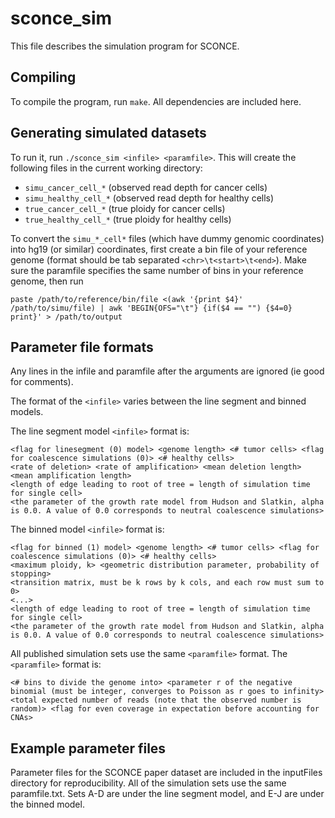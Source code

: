 # sconce_sim
This file describes the simulation program for SCONCE.

## Compiling
To compile the program, run `make`. All dependencies are included here.

## Generating simulated datasets
To run it, run `./sconce_sim <infile> <paramfile>`. This will create the following files in the current working directory:
- `simu_cancer_cell_*` (observed read depth for cancer cells)
- `simu_healthy_cell_*` (observed read depth for healthy cells)
- `true_cancer_cell_*` (true ploidy for cancer cells)
- `true_healthy_cell_*` (true ploidy for healthy cells)

To convert the `simu_*_cell*` files (which have dummy genomic coordinates) into hg19 (or similar) coordinates, first create a bin file of your reference genome (format should be tab separated `<chr>\t<start>\t<end>`). Make sure the paramfile specifies the same number of bins in your reference genome, then run
```
paste /path/to/reference/bin/file <(awk '{print $4}' /path/to/simu/file) | awk 'BEGIN{OFS="\t"} {if($4 == "") {$4=0} print}' > /path/to/output
```

## Parameter file formats
Any lines in the infile and paramfile after the arguments are ignored (ie good for comments).

The format of the `<infile>` varies between the line segment and binned models.

The line segment model `<infile>` format is:
```
<flag for linesegment (0) model> <genome length> <# tumor cells> <flag for coalescence simulations (0)> <# healthy cells>
<rate of deletion> <rate of amplification> <mean deletion length> <mean amplification length>
<length of edge leading to root of tree = length of simulation time for single cell>
<the parameter of the growth rate model from Hudson and Slatkin, alpha is 0.0. A value of 0.0 corresponds to neutral coalescence simulations>
```

The binned model `<infile>` format is:
```
<flag for binned (1) model> <genome length> <# tumor cells> <flag for coalescence simulations (0)> <# healthy cells>
<maximum ploidy, k> <geometric distribution parameter, probability of stopping>
<transition matrix, must be k rows by k cols, and each row must sum to 0>
<...>
<length of edge leading to root of tree = length of simulation time for single cell>
<the parameter of the growth rate model from Hudson and Slatkin, alpha is 0.0. A value of 0.0 corresponds to neutral coalescence simulations>
```

All published simulation sets use the same `<paramfile>` format. The `<paramfile>` format is:
```
<# bins to divide the genome into> <parameter r of the negative binomial (must be integer, converges to Poisson as r goes to infinity> <total expected number of reads (note that the observed number is random)> <flag for even coverage in expectation before accounting for CNAs>
```

## Example parameter files
Parameter files for the SCONCE paper dataset are included in the inputFiles directory for reproducibility. All of the simulation sets use the same paramfile.txt. Sets A-D are under the line segment model, and E-J are under the binned model.
